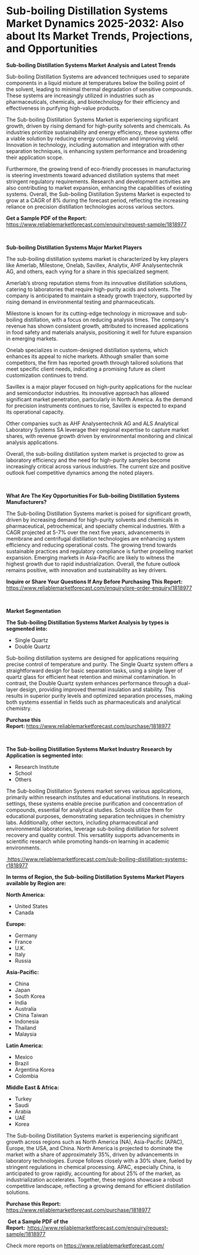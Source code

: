 <p><h1>Sub-boiling Distillation Systems Market Dynamics 2025-2032: Also about Its Market Trends, Projections, and Opportunities</h1></p><p><strong>Sub-boiling Distillation Systems Market Analysis and Latest Trends</strong></p>
<p><p>Sub-boiling Distillation Systems are advanced techniques used to separate components in a liquid mixture at temperatures below the boiling point of the solvent, leading to minimal thermal degradation of sensitive compounds. These systems are increasingly utilized in industries such as pharmaceuticals, chemicals, and biotechnology for their efficiency and effectiveness in purifying high-value products.</p><p>The Sub-boiling Distillation Systems Market is experiencing significant growth, driven by rising demand for high-purity solvents and chemicals. As industries prioritize sustainability and energy efficiency, these systems offer a viable solution by reducing energy consumption and improving yield. Innovation in technology, including automation and integration with other separation techniques, is enhancing system performance and broadening their application scope.</p><p>Furthermore, the growing trend of eco-friendly processes in manufacturing is steering investments toward advanced distillation systems that meet stringent regulatory requirements. Research and development activities are also contributing to market expansion, enhancing the capabilities of existing systems. Overall, the Sub-boiling Distillation Systems Market is expected to grow at a CAGR of 8% during the forecast period, reflecting the increasing reliance on precision distillation technologies across various sectors.</p></p>
<p><strong>Get a Sample PDF of the Report:&nbsp;</strong> <a href="https://www.reliablemarketforecast.com/enquiry/request-sample/1818977?utm_campaign=3084&utm_medium=2&utm_source=Github&utm_content=ia&utm_term=05032025&utm_id=sub-boiling-distillation-systems">https://www.reliablemarketforecast.com/enquiry/request-sample/1818977</a></p>
<p>&nbsp;</p>
<p><strong>Sub-boiling Distillation Systems Major Market Players</strong></p>
<p><p>The sub-boiling distillation systems market is characterized by key players like Amerlab, Milestone, Onelab, Savillex, Analytix, AHF Analysentechnik AG, and others, each vying for a share in this specialized segment. </p><p>Amerlab’s strong reputation stems from its innovative distillation solutions, catering to laboratories that require high-purity acids and solvents. The company is anticipated to maintain a steady growth trajectory, supported by rising demand in environmental testing and pharmaceuticals.</p><p>Milestone is known for its cutting-edge technology in microwave and sub-boiling distillation, with a focus on reducing analysis times. The company's revenue has shown consistent growth, attributed to increased applications in food safety and materials analysis, positioning it well for future expansion in emerging markets.</p><p>Onelab specializes in custom-designed distillation systems, which enhances its appeal to niche markets. Although smaller than some competitors, the firm has reported growth through tailored solutions that meet specific client needs, indicating a promising future as client customization continues to trend.</p><p>Savillex is a major player focused on high-purity applications for the nuclear and semiconductor industries. Its innovative approach has allowed significant market penetration, particularly in North America. As the demand for precision instruments continues to rise, Savillex is expected to expand its operational capacity.</p><p>Other companies such as AHF Analysentechnik AG and ALS Analytical Laboratory Systems SA leverage their regional expertise to capture market shares, with revenue growth driven by environmental monitoring and clinical analysis applications.</p><p>Overall, the sub-boiling distillation system market is projected to grow as laboratory efficiency and the need for high-purity samples become increasingly critical across various industries. The current size and positive outlook fuel competitive dynamics among the noted players.</p></p>
<p>&nbsp;</p>
<p><strong>What Are The Key Opportunities For Sub-boiling Distillation Systems Manufacturers?</strong></p>
<p><p>The Sub-boiling Distillation Systems market is poised for significant growth, driven by increasing demand for high-purity solvents and chemicals in pharmaceutical, petrochemical, and specialty chemical industries. With a CAGR projected at 5-7% over the next five years, advancements in membrane and centrifugal distillation technologies are enhancing system efficiency and reducing operational costs. The growing trend towards sustainable practices and regulatory compliance is further propelling market expansion. Emerging markets in Asia-Pacific are likely to witness the highest growth due to rapid industrialization. Overall, the future outlook remains positive, with innovation and sustainability as key drivers.</p></p>
<p><strong>Inquire or Share Your Questions If Any Before Purchasing This Report:</strong> <a href="https://www.reliablemarketforecast.com/enquiry/pre-order-enquiry/1818977?utm_campaign=3084&utm_medium=2&utm_source=Github&utm_content=ia&utm_term=05032025&utm_id=sub-boiling-distillation-systems">https://www.reliablemarketforecast.com/enquiry/pre-order-enquiry/1818977</a></p>
<p>&nbsp;</p>
<p><strong>Market Segmentation</strong></p>
<p><strong>The Sub-boiling Distillation Systems Market Analysis by types is segmented into:</strong></p>
<p><ul><li>Single Quartz</li><li>Double Quartz</li></ul></p>
<p><p>Sub-boiling distillation systems are designed for applications requiring precise control of temperature and purity. The Single Quartz system offers a straightforward design for basic separation tasks, using a single layer of quartz glass for efficient heat retention and minimal contamination. In contrast, the Double Quartz system enhances performance through a dual-layer design, providing improved thermal insulation and stability. This results in superior purity levels and optimized separation processes, making both systems essential in fields such as pharmaceuticals and analytical chemistry.</p></p>
<p><strong>Purchase this Report:&nbsp;</strong><a href="https://www.reliablemarketforecast.com/purchase/1818977?utm_campaign=3084&utm_medium=2&utm_source=Github&utm_content=ia&utm_term=05032025&utm_id=sub-boiling-distillation-systems">https://www.reliablemarketforecast.com/purchase/1818977</a></p>
<p>&nbsp;</p>
<p><strong>The Sub-boiling Distillation Systems Market Industry Research by Application is segmented into:</strong></p>
<p><ul><li>Research Institute</li><li>School</li><li>Others</li></ul></p>
<p><p>The Sub-boiling Distillation Systems market serves various applications, primarily within research institutes and educational institutions. In research settings, these systems enable precise purification and concentration of compounds, essential for analytical studies. Schools utilize them for educational purposes, demonstrating separation techniques in chemistry labs. Additionally, other sectors, including pharmaceutical and environmental laboratories, leverage sub-boiling distillation for solvent recovery and quality control. This versatility supports advancements in scientific research while promoting hands-on learning in academic environments.</p></p>
<p><a href="https://www.reliablemarketforecast.com/sub-boiling-distillation-systems-r1818977?utm_campaign=3084&utm_medium=2&utm_source=Github&utm_content=ia&utm_term=05032025&utm_id=sub-boiling-distillation-systems">&nbsp;https://www.reliablemarketforecast.com/sub-boiling-distillation-systems-r1818977</a></p>
<p><strong>In terms of Region, the Sub-boiling Distillation Systems Market Players available by Region are:</strong></p>
<p>
    <p> <strong> North America: </strong>
        <ul>
            <li>United States</li>
            <li>Canada</li>
        </ul>
        </p> 
    <p> <strong> Europe: </strong>
        <ul>
            <li>Germany</li>
            <li>France</li>
            <li>U.K.</li>
            <li>Italy</li>
            <li>Russia</li>
        </ul>
        </p> 
    <p> <strong> Asia-Pacific: </strong>
        <ul>
            <li>China</li>
            <li>Japan</li>
            <li>South Korea</li>
            <li>India</li>
            <li>Australia</li>
            <li>China Taiwan</li>
            <li>Indonesia</li>
            <li>Thailand</li>
            <li>Malaysia</li>
        </ul>
        </p> 
    <p> <strong> Latin America: </strong>
        <ul>
            <li>Mexico</li>
            <li>Brazil</li>
            <li>Argentina Korea</li>
            <li>Colombia</li>
        </ul>
        </p> 
    <p> <strong> Middle East & Africa: </strong>
        <ul>
            <li>Turkey</li>
            <li>Saudi</li>
            <li>Arabia</li>
            <li>UAE</li>
            <li>Korea</li>
        </ul>
    </p>
    </p>
<p><p>The Sub-boiling Distillation Systems market is experiencing significant growth across regions such as North America (NA), Asia-Pacific (APAC), Europe, the USA, and China. North America is projected to dominate the market with a share of approximately 35%, driven by advancements in laboratory technologies. Europe follows closely with a 30% share, fueled by stringent regulations in chemical processing. APAC, especially China, is anticipated to grow rapidly, accounting for about 25% of the market, as industrialization accelerates. Together, these regions showcase a robust competitive landscape, reflecting a growing demand for efficient distillation solutions.</p></p>
<p><strong>Purchase this Report: </strong><a href="https://www.reliablemarketforecast.com/purchase/1818977?utm_campaign=3084&utm_medium=2&utm_source=Github&utm_content=ia&utm_term=05032025&utm_id=sub-boiling-distillation-systems">https://www.reliablemarketforecast.com/purchase/1818977</a></p>
<p>&nbsp;<strong>Get a Sample PDF of the Report:&nbsp;&nbsp;</strong><a href="https://www.reliablemarketforecast.com/enquiry/request-sample/1818977?utm_campaign=3084&utm_medium=2&utm_source=Github&utm_content=ia&utm_term=05032025&utm_id=sub-boiling-distillation-systems">https://www.reliablemarketforecast.com/enquiry/request-sample/1818977</a></p>
<p><strong></strong></p>
<p>Check more reports on <a href="https://www.reliablemarketforecast.com/?utm_campaign=3084&utm_medium=2&utm_source=Github&utm_content=ia&utm_term=05032025&utm_id=sub-boiling-distillation-systems">https://www.reliablemarketforecast.com/</a></p>